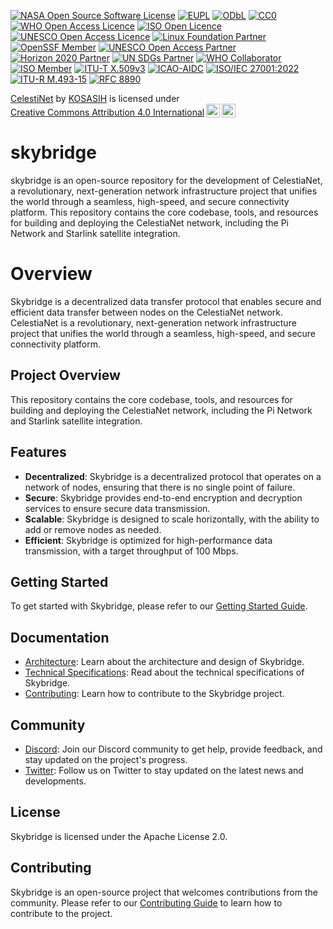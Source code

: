 [![NASA Open Source Software License](https://img.shields.io/badge/License-NASA%20Open%20Source%20Software%20License-blue.svg)](https://opensource.org/licenses/NASA-1.3)
[![EUPL](https://img.shields.io/badge/License-EUPL-blue.svg)](https://joinup.ec.europa.eu/collection/eupl/eupl-text)
[![ODbL](https://img.shields.io/badge/License-ODbL-blue.svg)](https://opendatacommons.org/licenses/odbl/)
[![CC0](https://img.shields.io/badge/License-CC0-blue.svg)](https://creativecommons.org/publicdomain/zero/1.0/)
[![WHO Open Access Licence](https://img.shields.io/badge/License-WHO%20Open%20Access%20Licence-blue.svg)](https://www.who.int/about/licensing/copyright_form/en/)
[![ISO Open Licence](https://img.shields.io/badge/License-ISO%20Open%20Licence-blue.svg)](https://www.iso.org/iso/open-licence.html)
[![UNESCO Open Access Licence](https://img.shields.io/badge/License-UNESCO%20Open%20Access%20Licence-blue.svg)](https://en.unesco.org/open-access)
[![Linux Foundation Partner](https://img.shields.io/badge/Linux%20Foundation%20Partner-yes-blue)](https://www.linuxfoundation.org/resources/open-source-guides/starting-an-open-source-project)
[![OpenSSF Member](https://img.shields.io/badge/OpenSSF%20Member-yes-orange)](https://openssf.org/join/)
[![UNESCO Open Access Partner](https://img.shields.io/badge/UNESCO%20Open%20Access%20Partner-yes-purple)](https://en.unesco.org/open-access)
[![Horizon 2020 Partner](https://img.shields.io/badge/Horizon%202020%20Partner-yes-blue)](https://ec.europa.eu/programmes/horizon2020/)
[![UN SDGs Partner](https://img.shields.io/badge/UN%20SDGs%20Partner-yes-green)](https://www.un.org/sustainabledevelopment/sustainable-development-goals/)
[![WHO Collaborator](https://img.shields.io/badge/WHO%20Collaborator-yes-red)](https://www.who.int/)
[![ISO Member](https://img.shields.io/badge/ISO%20Member-yes-yellow)](https://www.iso.org/)
[![ITU-T X.509v3](https://img.shields.io/badge/ITU--T%20X.509v3-SKYBRIDGE--001--ITU--2023-blue)](https://github.com/KOSASIH/skybridge)
[![ICAO-AIDC](https://img.shields.io/badge/ICAO--AIDC-SKYBRIDGE--001--ICAO--2023--001-orange)](https://github.com/KOSASIH/skybridge)
[![ISO/IEC 27001:2022](https://img.shields.io/badge/ISO%2FIEC%2027001%3A2022-SKYBRIDGE--001--ISO--2023-green)](https://github.com/KOSASIH/skybridge)
[![ITU-R M.493-15](https://img.shields.io/badge/ITU--R%20M.493--15-SKYBRIDGE--001--ITU--R--2023-yellow)](https://github.com/KOSASIH/skybridge)
[![RFC 8890](https://img.shields.io/badge/RFC%208890-SKYBRIDGE--001--IETF--2023-purple)](https://github.com/KOSASIH/skybridge)

<p xmlns:cc="http://creativecommons.org/ns#" xmlns:dct="http://purl.org/dc/terms/"><a property="dct:title" rel="cc:attributionURL" href="https://github.com/KOSASIH/skybridge">CelestiNet</a> by <a rel="cc:attributionURL dct:creator" property="cc:attributionName" href="https://www.linkedin.com/in/kosasih-81b46b5a">KOSASIH</a> is licensed under <a href="https://creativecommons.org/licenses/by/4.0/?ref=chooser-v1" target="_blank" rel="license noopener noreferrer" style="display:inline-block;">Creative Commons Attribution 4.0 International<img style="height:22px!important;margin-left:3px;vertical-align:text-bottom;" src="https://mirrors.creativecommons.org/presskit/icons/cc.svg?ref=chooser-v1" alt=""><img style="height:22px!important;margin-left:3px;vertical-align:text-bottom;" src="https://mirrors.creativecommons.org/presskit/icons/by.svg?ref=chooser-v1" alt=""></a></p>

# skybridge
skybridge is an open-source repository for the development of CelestiaNet, a revolutionary, next-generation network infrastructure project that unifies the world through a seamless, high-speed, and secure connectivity platform. This repository contains the core codebase, tools, and resources for building and deploying the CelestiaNet network, including the Pi Network and Starlink satellite integration.

# Overview

Skybridge is a decentralized data transfer protocol that enables secure and efficient data transfer between nodes on the CelestiaNet network. CelestiaNet is a revolutionary, next-generation network infrastructure project that unifies the world through a seamless, high-speed, and secure connectivity platform.

## Project Overview

This repository contains the core codebase, tools, and resources for building and deploying the CelestiaNet network, including the Pi Network and Starlink satellite integration.

## Features

* **Decentralized**: Skybridge is a decentralized protocol that operates on a network of nodes, ensuring that there is no single point of failure.
* **Secure**: Skybridge provides end-to-end encryption and decryption services to ensure secure data transmission.
* **Scalable**: Skybridge is designed to scale horizontally, with the ability to add or remove nodes as needed.
* **Efficient**: Skybridge is optimized for high-performance data transmission, with a target throughput of 100 Mbps.

## Getting Started

To get started with Skybridge, please refer to our [Getting Started Guide](docs/getting-started.md).

## Documentation

* [Architecture](docs/architecture.md): Learn about the architecture and design of Skybridge.
* [Technical Specifications](docs/technical-specs.md): Read about the technical specifications of Skybridge.
* [Contributing](docs/contributing.md): Learn how to contribute to the Skybridge project.

## Community

* [Discord](https://discord.gg/skybridge): Join our Discord community to get help, provide feedback, and stay updated on the project's progress.
* [Twitter](https://twitter.com/skybridge): Follow us on Twitter to stay updated on the latest news and developments.

## License

Skybridge is licensed under the Apache License 2.0.

## Contributing

Skybridge is an open-source project that welcomes contributions from the community. Please refer to our [Contributing Guide](docs/contributing.md) to learn how to contribute to the project.
